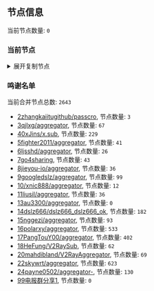 
## 节点信息
当前节点数量: `0`
### 当前节点
<details>
  <summary>展开复制节点</summary>

    

</details>

### 鸣谢名单
当前合并节点总数: `2643`
- [2zhangkaiitugithub/passcro](https://github.com/zhangkaiitugithub/passcro), 节点数量: `3`
- [3qjlxg/aggregator](https://github.com/qjlxg/aggregator), 节点数量: `67`
- [40xJins/x.sub](https://github.com/0xJins/x.sub), 节点数量: `229`
- [5fighter2011/aggregator](https://github.com/fighter2011/aggregator), 节点数量: `41`
- [6ljsshd/aggregator](https://github.com/ljsshd/aggregator), 节点数量: `26`
- [7go4sharing](https://github.com/go4sharing), 节点数量: `43`
- [8jieyou-io/aggregator](https://github.com/jieyou-io/aggregator), 节点数量: `36`
- [9googledslz/aggregator](https://github.com/googledslz/aggregator), 节点数量: `99`
- [10/xnic888/aggregator](https://github.com/xnic888/aggregator), 节点数量: `12`
- [11liusil/aggregator](https://github.com/liusil/aggregator), 节点数量: `36`
- [13au3300/aggregator](https://github.com/au3300/aggregator), 节点数量: `0`
- [14dslz666/dslz666_dslz666_ok](https://github.com/dslz666/dslz666_dslz666_ok), 节点数量: `182`
- [15nggezi/aggregator](https://github.com/nggezi/aggregator), 节点数量: `93`
- [16polarxy/aggregator](https://github.com/polarxy/aggregator), 节点数量: `533`
- [17PangTouY00/aggregator](https://github.com/PangTouY00/aggregator), 节点数量: `402`
- [18HeFung/V2RaySub](https://github.com/HeFung/V2RaySub), 节点数量: `62`
- [20mahdibland/V2RayAggregator](https://github.com/mahdibland/V2RayAggregator), 节点数量: `69`
- [22skywrt/aggregator](https://github.com/skywrt/aggregator), 节点数量: `623`
- [24payne0502/aggregator-](https://github.com/payne0502/aggregator-), 节点数量: `130`
- [99电报群分享1](https://github.com/cdddbc/getAirport), 节点数量: `0`


